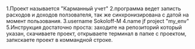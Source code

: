 1.Проект называется "Карманный учет"
2.программа ведет записть расходов и доходов ползователя, так же синхронизирована с датой на момент пользования.
3.username Sokoloff-M
4.name jf project "my_env"
5.Инструкция достаточно проста: заходите на репозиторий который указан,
                                скачиваете проект,
                                открываете терминал в папке с проектом,
                                запкскаете проект в коммандной строке.